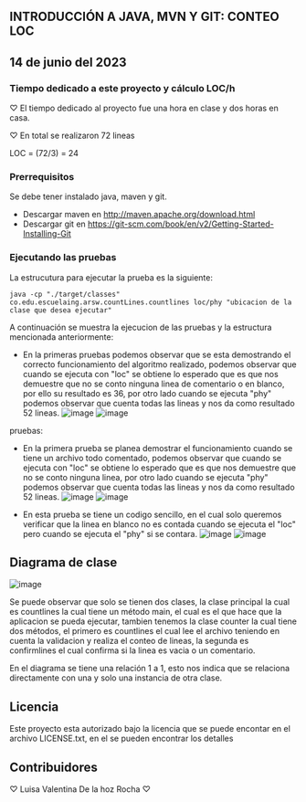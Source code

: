 ﻿## INTRODUCCIÓN A JAVA, MVN Y GIT: CONTEO LOC
## 14 de junio del 2023

### Tiempo dedicado a este proyecto y cálculo LOC/h
♡ El tiempo dedicado al proyecto fue una hora en clase y dos horas en casa.

♡ En total se realizaron 72 lineas

LOC = (72/3) = 24

### Prerrequisitos
Se debe tener instalado java, maven y git.
* Descargar maven en  http://maven.apache.org/download.html
* Descargar git en https://git-scm.com/book/en/v2/Getting-Started-Installing-Git

### Ejecutando las pruebas
La estrucutura para ejecutar la prueba es la siguiente:
```
java -cp "./target/classes" co.edu.escuelaing.arsw.countLines.countlines loc/phy "ubicacion de la clase que desea ejecutar"
```
A continuación se muestra la ejecucion de las pruebas y la estructura mencionada anteriormente: 
* En la primeras pruebas podemos observar que se esta demostrando el correcto funcionamiento del algoritmo realizado, podemos observar que cuando se ejecuta con "loc" se obtiene lo esperado que es que nos demuestre que no se conto ninguna linea de comentario o en blanco, por ello su resultado es 36, por otro lado cuando se ejecuta "phy" podemos observar que cuenta todas las lineas y nos da como resultado 52 lineas.
![image](https://github.com/Luciernagas/arsw_tarea1/assets/104604359/c31bc6c6-b855-4c2f-9839-d73630dd9606)
![image](https://github.com/Luciernagas/arsw_tarea1/assets/104604359/f1ffecd7-601f-47dc-9fd5-32cdc7ce72ed)

pruebas:
* En la primera prueba se planea demostrar el funcionamiento cuando se tiene un archivo todo comentado, podemos observar que cuando se ejecuta con "loc" se obtiene lo esperado que es que nos demuestre que no se conto ninguna linea, por otro lado cuando se ejecuta "phy" podemos observar que cuenta todas las lineas y nos da como resultado 52 lineas.
![image](https://github.com/Luciernagas/arsw_tarea1/assets/104604359/7a5c5d9e-f393-4b6c-bf1c-4c1e002a94c2)
![image](https://github.com/Luciernagas/arsw_tarea1/assets/104604359/58b45fa1-3173-4da0-87aa-62c40ebd63c7)

* En esta prueba se tiene un codigo sencillo, en el cual solo queremos verificar que la linea en blanco no es contada cuando se ejecuta el "loc" pero cuando se ejecuta el "phy" si se contara.
![image](https://github.com/Luciernagas/arsw_tarea1/assets/104604359/154c0bf5-6828-477c-903c-048d89bf5e53)
![image](https://github.com/Luciernagas/arsw_tarea1/assets/104604359/12d21b6c-c475-4b87-8a84-2c064ca86ea7)

## Diagrama de clase
![image](https://github.com/Luciernagas/arsw_tarea1/assets/104604359/9697b731-5a00-43ac-af42-6ea044ec49fb)

Se puede observar que solo se tienen dos clases, la clase principal la cual es countlines la cual tiene un método main, el cual es el que hace que la aplicacion se pueda ejecutar, tambien tenemos la clase counter la cual tiene dos métodos, el primero es countlines el cual lee el archivo teniendo en cuenta la validacion y realiza el conteo de lineas, la segunda es confirmlines el cual confirma si la linea es vacia o un comentario.

En el diagrama se tiene una relación 1 a 1, esto nos indica que se relaciona directamente con una y solo una instancia de otra clase.

## Licencia
Este proyecto esta autorizado bajo la licencia que se puede encontar en el archivo LICENSE.txt, en el se pueden encontrar los detalles

## Contribuidores
♡ Luisa Valentina De la hoz Rocha ♡


